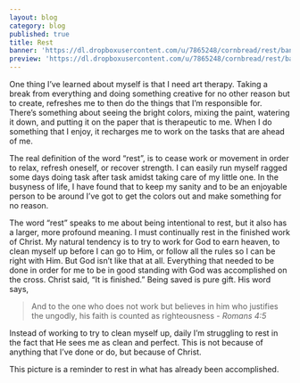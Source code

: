 ```yaml
---
layout: blog
category: blog
published: true
title: Rest
banner: 'https://dl.dropboxusercontent.com/u/7865248/cornbread/rest/banner.jpg'
preview: 'https://dl.dropboxusercontent.com/u/7865248/cornbread/rest/banner.jpg'
---
```

One thing I’ve learned about myself is that I need art therapy. Taking a break from everything and doing something creative for no other reason but to create, refreshes me to then do the things that I’m responsible for. There’s something about seeing the bright colors, mixing the paint, watering it down, and putting it on the paper that is therapeutic to me. When I do something that I enjoy, it recharges me to work on the tasks that are ahead of me.

The real definition of the word “rest”, is to cease work or movement in order to relax, refresh oneself, or recover strength. I can easily run myself ragged some days doing task after task amidst taking care of my little one. In the busyness of life, I have found that to keep my sanity and to be an enjoyable person to be around I’ve got to get the colors out and make something for no reason. 

The word “rest” speaks to me about being intentional to rest, but it also has a larger, more profound meaning. I must continually rest in the finished work of Christ. My natural tendency is to try to work for God to earn heaven, to clean myself up before I can go to Him, or follow all the rules so I can be right with Him. But God isn’t like that at all. Everything that needed to be done in order for me to be in good standing with God was accomplished on the cross. Christ said, “It is finished.” Being saved is pure gift. His word says,

<blockquote>And to the one who does not work but believes in him who justifies the ungodly, his faith is counted as righteousness <cite>- Romans 4:5</cite></blockquote>
 
Instead of working to try to clean myself up, daily I’m struggling to rest in the fact that He sees me as clean and perfect. This is not because of anything that I’ve done or do, but because of Christ.

This picture is a reminder to rest in what has already been accomplished.
